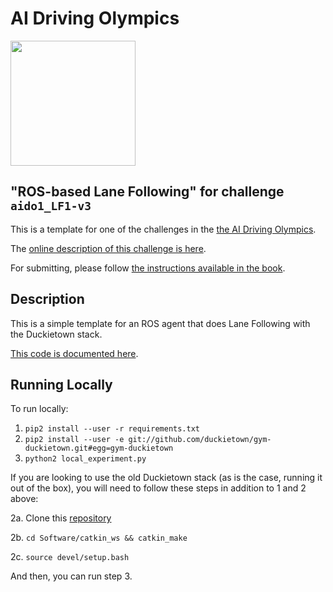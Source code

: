 <!-- do not modify - autogenerated -->
 
# AI Driving Olympics

<a href="http://aido.duckietown.org"><img width="200" src="https://www.duckietown.org/wp-content/uploads/2018/07/AIDO-768x512.png"/></a>


## "ROS-based Lane Following" for challenge `aido1_LF1-v3`

This is a template for one of the challenges in the [the AI Driving Olympics](http://aido.duckietown.org/).

The [online description of this challenge is here][online].

For submitting, please follow [the instructions available in the book][book].
 
[book]: http://docs.duckietown.org/DT18/AIDO/out/

[online]: https://challenges.duckietown.org/v3/humans/challenges/aido1_LF1-v3

## Description

This is a simple template for an ROS agent that does Lane Following with the Duckietown stack.

[This code is documented here](https://docs.duckietown.org/DT18/AIDO/out/ros_baseline.html).

## Running Locally

To run locally:

1. `pip2 install --user -r requirements.txt`
2. `pip2 install --user -e git://github.com/duckietown/gym-duckietown.git#egg=gym-duckietown`
3. `python2 local_experiment.py`

If you are looking to use the old Duckietown stack (as is the case, running it out of the box), you will need to follow these steps in addition to 1 and 2 above:

2a. Clone this [repository](https://github.com/duckietown/Software)

2b. `cd Software/catkin_ws && catkin_make`

2c. `source devel/setup.bash`

And then, you can run step 3.
